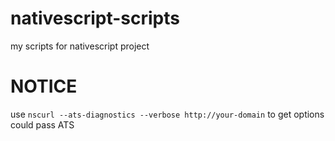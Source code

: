 # nativescript-scripts
my scripts for nativescript project

# NOTICE
use `nscurl --ats-diagnostics --verbose http://your-domain` to get options could pass ATS
